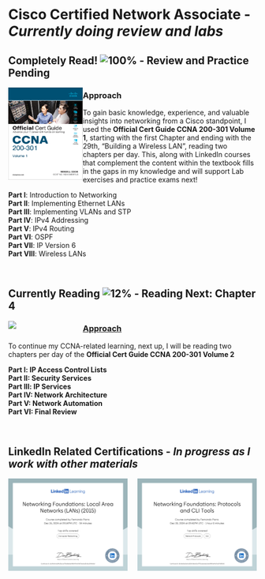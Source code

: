 # Cisco Certified Network Associate - *Currently doing review and labs*
## Completely Read! ![100%](https://progress-bar.xyz/100/?style=flat) - Review and Practice Pending

<img src = "https://github.com/Fernando144ft/My-Work-Repo/blob/a45ca15c2ba7a8cbf0ecdc9a5f2241eb6ef794f5/Cisco%20Certified%20Network%20Associate%20(CCNA)/Images/CCNA%20200-301%20Official%20Cert%20Guide%20Volume%201.png" style = "width:30%; height:auto;" align="left" />

### Approach
To gain basic knowledge, experience, and valuable insights into networking from a Cisco standpoint, I used the **Official Cert Guide CCNA 200-301 Volume 1**, starting with the first Chapter and ending with the 29th, “Building a Wireless LAN”, reading two chapters per day. This, along with LinkedIn courses that complement the content within the textbook fills in the gaps in my knowledge and will support Lab exercises and practice exams next!

   **Part l**: Introduction to Networking  
   **Part II**: Implementing Ethernet LANs  
   **Part Ill**: Implementing VLANs and STP  
   **Part IV**: IPv4 Addressing  
   **Part V**: IPv4 Routing  
   **Part VI**: OSPF  
   **Part VII**: IP Version 6  
   **Part VIII**: Wireless LANs  
   
<br clear="left" />

## Currently Reading ![12%](https://progress-bar.xyz/12/?style=flat) - Reading Next: Chapter 4
<img src = "https://github.com/Fernando144ft/My-Work-Repo/blob/3353f9a6e906c3cae08205d9cd0f4debe43cc6da/Cisco%20Certified%20Network%20Associate%20(CCNA)/Images/CCNA%20200-301%20Official%20Cert%20Guide%20Volume%202.png" style = "width:30%; height:auto;" align="left" />

### <ins>Approach<ins/>
To continue my CCNA-related learning, next up, I will be reading two chapters per day of the **Official Cert Guide CCNA 200-301 Volume 2**

   **Part l: IP Access Control Lists**  
   **Part II: Security Services**  
   **Part Ill: IP Services**  
   **Part IV: Network Architecture**  
   **Part V: Network Automation**  
   **Part VI: Final Review**  

<br clear="left" />

## LinkedIn Related Certifications - *In progress as I work with other materials*
<div class=row>
    <img src = "https://github.com/Fernando144ft/My-Work-Repo/blob/9c44064940c3e5bf4e503ec5b960515a2416ef12/Cisco%20Certified%20Network%20Associate%20(CCNA)/Images/CertificateOfCompletion_Networking%20Foundations%20Local%20Area%20Networks%20LANs%202015_1.png" style = "width:48%; height:auto;" align="left" />
    <img src  = "https://github.com/Fernando144ft/My-Work-Repo/blob/7b28ec0d141abd8a5a5fea934985a891ecac886e/Cisco%20Certified%20Network%20Associate%20(CCNA)/Images/CertificateOfCompletion_Networking%20Foundations%20Protocols%20and%20CLI%20Tools_1.png" style = "width:48%; height:auto;" align="right" />
</div>
